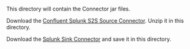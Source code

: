 This directory will contain the Connector jar files.

Download the [Confluent Splunk S2S Source Connector](https://www.confluent.io/hub/confluentinc/kafka-connect-splunk-s2s). Unzip it in this directory.

Download the [Splunk Sink Connector](https://github.com/splunk/kafka-connect-splunk/releases) and save it in  this directory.